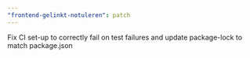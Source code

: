 ```yaml
---
"frontend-gelinkt-notuleren": patch
---
```


Fix CI set-up to correctly fail on test failures and update package-lock to match package.json
